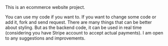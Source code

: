 This is an ecommerce website project.

You can use my code if you want to. If you want to change some code or add it, fork and send request.
There are many things that can be better about styling. But as the backend code, it can be used in real time (considering you have Stripe account to accept actual payments).
I am open to any suggestions and improvements.
